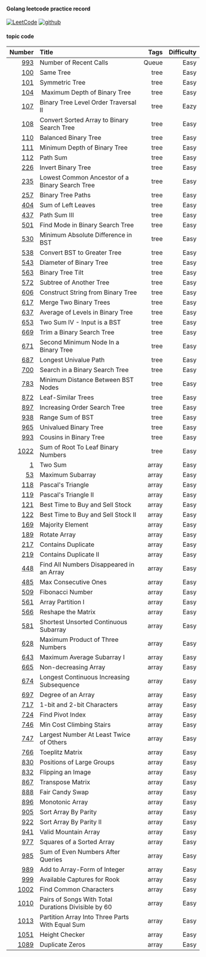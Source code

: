 #### Golang leetcode practice record
[![LeetCode](https://img.shields.io/badge/leetcode-60-brightgreen.svg)](https://leetcode-cn.com/liuke095/)
[![github](https://img.shields.io/badge/build-passing-brightgreen.svg)](https://github.com/kekeon/leetcode)
#### topic code

| Number | Title | Tags |Difficulty |
|---:|:---|---:|---:|
| [993](https://github.com/kekeon/leetcode/blob/master/queue/recent-counter.go)  | Number of Recent Calls   | Queue  | Easy |
| [100](https://github.com/kekeon/leetcode/blob/master/tree/preorder-traversal.go)  | Same Tree   | tree  | Easy |
| [101](https://github.com/kekeon/leetcode/blob/master/tree/is-symmetric.go)  | Symmetric Tree   | tree  | Easy |
| [104](https://github.com/kekeon/leetcode/blob/master/tree/max-depth.go)  |  Maximum Depth of Binary Tree    | tree  | Easy |
| [107](https://github.com/kekeon/leetcode/blob/master/tree/level-order-bottom.go)  |Binary Tree Level Order Traversal II      | tree  | Eazy |
| [108](https://github.com/kekeon/leetcode/blob/master/tree/sorted-array-to-bst.go)  |Convert Sorted Array to Binary Search Tree      | tree  | Easy |
| [110](https://github.com/kekeon/leetcode/blob/master/tree/is-balanced.go)  |Balanced Binary Tree      | tree  | Easy |
| [111](https://github.com/kekeon/leetcode/blob/master/tree/min-depth.go)  |Minimum Depth of Binary Tree    | tree  | Easy |
| [112](https://github.com/kekeon/leetcode/blob/master/tree/has-path-sum.go)  |Path Sum      | tree  | Easy |
| [226](https://github.com/kekeon/leetcode/blob/master/tree/inver-tree.go)  |Invert Binary Tree | tree  | Easy |
| [235](https://github.com/kekeon/leetcode/blob/master/tree/lowest-common-ancestor.go)  |Lowest Common Ancestor of a Binary Search Tree| tree  | Easy |
| [257](https://github.com/kekeon/leetcode/blob/master/tree/binary-tree-paths.go)  | Binary Tree Paths| tree  | Easy |
| [404](https://github.com/kekeon/leetcode/blob/master/tree/sum-of-left-leaves.go)  | Sum of Left Leaves| tree  | Easy |
| [437](https://github.com/kekeon/leetcode/blob/master/tree/path-sum.go)  | Path Sum III| tree  | Easy |
| [501](https://github.com/kekeon/leetcode/blob/master/tree/find-mode.go)  | Find Mode in Binary Search Tree| tree  | Easy |
| [530](https://github.com/kekeon/leetcode/blob/master/tree/get-minimum-difference.go)  |  Minimum Absolute Difference in BST| tree  | Easy |
| [538](https://github.com/kekeon/leetcode/blob/master/tree/convert-bst.go)  | Convert BST to Greater Tree| tree  | Easy |
| [543](https://github.com/kekeon/leetcode/blob/master/tree/diameter-of-binary-tree.go)  | Diameter of Binary Tree| tree  | Easy |
| [563](https://github.com/kekeon/leetcode/blob/master/tree/binary-tree-paths.go)  | Binary Tree Tilt| tree  | Easy |
| [572](https://github.com/kekeon/leetcode/blob/master/tree/is-subtree.go)  |  Subtree of Another Tree| tree  | Easy |
| [606](https://github.com/kekeon/leetcode/blob/master/tree/tree-2-str.go)  |  Construct String from Binary Tree| tree  | Easy |
| [617](https://github.com/kekeon/leetcode/blob/master/tree/merge-trees.go)  |  Merge Two Binary Trees| tree  | Easy |
| [637](https://github.com/kekeon/leetcode/blob/master/tree/average-of-levels.go)  |  Average of Levels in Binary Tree| tree  | Easy |
| [653](https://github.com/kekeon/leetcode/blob/master/tree/find-target.go)  |   Two Sum IV - Input is a BST| tree  | Easy |
| [669](https://github.com/kekeon/leetcode/blob/master/tree/trim-BST.go)  |  Trim a Binary Search Tree| tree  | Easy |
| [671](https://github.com/kekeon/leetcode/blob/master/tree/find-second-minimum-value.go)  |  Second Minimum Node In a Binary Tree| tree  | Easy |
| [687](https://github.com/kekeon/leetcode/blob/master/tree/longest-univalue-path.go)  |   Longest Univalue Path| tree  | Easy |
| [700](https://github.com/kekeon/leetcode/blob/master/tree/search-bst.go)  |  Search in a Binary Search Tree| tree  | Easy |
| [783](https://github.com/kekeon/leetcode/blob/master/tree/min-diff-in-bst.go)  |  Minimum Distance Between BST Nodes| tree  | Easy |
| [872](https://github.com/kekeon/leetcode/blob/master/tree/leaf-similar.go)  |  Leaf-Similar Trees| tree  | Easy |
| [897](https://github.com/kekeon/leetcode/blob/master/tree/increasing-bst.go)  |  Increasing Order Search Tree| tree  | Easy |
| [938](https://github.com/kekeon/leetcode/blob/master/tree/range-sum-bst.go)  | Range Sum of BST| tree  | Easy |
| [965](https://github.com/kekeon/leetcode/blob/master/tree/is-unival-tree.go)  |   Univalued Binary Tree| tree  | Easy |
| [993](https://github.com/kekeon/leetcode/blob/master/tree/is-cousins.go)  |  Cousins in Binary Tree| tree  | Easy |
| [1022](https://github.com/kekeon/leetcode/blob/master/tree/sum-root-to-leaf.go)  |Sum of Root To Leaf Binary Numbers| tree  | Easy |
| [1](https://github.com/kekeon/leetcode/blob/master/array/two-sum.go)  |   Two Sum| array  | Easy |
| [53](https://github.com/kekeon/leetcode/blob/master/array/max-sub-array.go)  |   Maximum Subarray| array  | Easy |
| [118](https://github.com/kekeon/leetcode/blob/master/array/generate.go)  |   Pascal's Triangle| array  | Easy |
| [119](https://github.com/kekeon/leetcode/blob/master/array/get-row.go)  |   Pascal's Triangle II| array  | Easy |
| [121](https://github.com/kekeon/leetcode/blob/master/array/max-profit.go)  |  Best Time to Buy and Sell Stock| array  | Easy |
| [122](https://github.com/kekeon/leetcode/blob/master/array/max-profitl-ll.go)  |   Best Time to Buy and Sell Stock II| array  | Easy |
| [169](https://github.com/kekeon/leetcode/blob/master/array/majority-element.go)  |   Majority Element| array  | Easy |
| [189](https://github.com/kekeon/leetcode/blob/master/array/rotate.go)  |   Rotate Array| array  | Easy |
| [217](https://github.com/kekeon/leetcode/blob/master/array/contains-duplicate.go)  |  Contains Duplicate| array  | Easy |
| [219](https://github.com/kekeon/leetcode/blob/master/array/contains-nearby-duplicate.go)  |   Contains Duplicate II| array  | Easy |
| [448](https://github.com/kekeon/leetcode/blob/master/array/find-disappeared-numbers.go)  |   Find All Numbers Disappeared in an Array| array  | Easy |
| [485](https://github.com/kekeon/leetcode/blob/master/array/find-max-consecutive-ones.go)  |    Max Consecutive Ones| array  | Easy |
| [509](https://github.com/kekeon/leetcode/blob/master/array/fib.go)  |   Fibonacci Number| array  | Easy |
| [561](https://github.com/kekeon/leetcode/blob/master/array/array-pair-sum.go)  |  Array Partition I| array  | Easy |
| [566](https://github.com/kekeon/leetcode/blob/master/array/matrix-peshape.go)  |   Reshape the Matrix| array  | Easy |
| [581](https://github.com/kekeon/leetcode/blob/master/array/find-unsorted-subarray.go)  |   Shortest Unsorted Continuous Subarray| array  | Easy |
| [628](https://github.com/kekeon/leetcode/blob/master/array/maximum-product.go)  |   Maximum Product of Three Numbers| array  | Easy |
| [643](https://github.com/kekeon/leetcode/blob/master/array/find-max-average.go)  |    Maximum Average Subarray I| array  | Easy |
| [665](https://github.com/kekeon/leetcode/blob/master/array/check-possibility.go)  |    Non-decreasing Array| array  | Easy |
| [674](https://github.com/kekeon/leetcode/blob/master/array/find-length-of-lcis.go)  |   Longest Continuous Increasing Subsequence| array  | Easy |
| [697](https://github.com/kekeon/leetcode/blob/master/array/find-shortest-sub-array.go)  |   Degree of an Array| array  | Easy |
| [717](https://github.com/kekeon/leetcode/blob/master/array/is-one-bit-character.go)  |   1-bit and 2-bit Characters| array  | Easy |
| [724](https://github.com/kekeon/leetcode/blob/master/array/pivot-index.go)  |    Find Pivot Index| array  | Easy |
| [746](https://github.com/kekeon/leetcode/blob/master/array/min-cost-climbing-stairs.go)  |   Min Cost Climbing Stairs| array  | Easy |
| [747](https://github.com/kekeon/leetcode/blob/master/array/dominant-index.go)  |   Largest Number At Least Twice of Others| array  | Easy |
| [766](https://github.com/kekeon/leetcode/blob/master/array/is-toeplitz-matrix.go)  |   Toeplitz Matrix| array  | Easy |
| [830](https://github.com/kekeon/leetcode/blob/master/array/large-group-positions.go)  |   Positions of Large Groups| array  | Easy |
| [832](https://github.com/kekeon/leetcode/blob/master/array/flip-and-invert-image.go)  |    Flipping an Image| array  | Easy |
| [867](https://github.com/kekeon/leetcode/blob/master/array/transpose.go)  |   Transpose Matrix| array  | Easy |
| [888](https://github.com/kekeon/leetcode/blob/master/array/fair-candy-swap.go)  |   Fair Candy Swap| array  | Easy |
| [896](https://github.com/kekeon/leetcode/blob/master/array/is-monotonic.go)  |  Monotonic Array| array  | Easy |
| [905](https://github.com/kekeon/leetcode/blob/master/array/sort-array-by-parity.go)  |   Sort Array By Parity| array  | Easy |
| [922](https://github.com/kekeon/leetcode/blob/master/array/sort-array-by-parityII.go)  |  Sort Array By Parity II| array  | Easy |
| [941](https://github.com/kekeon/leetcode/blob/master/array/valid-mountain-array.go)  |    Valid Mountain Array| array  | Easy |
| [977](https://github.com/kekeon/leetcode/blob/master/array/sorted-squares.go)  |   Squares of a Sorted Array| array  | Easy |
| [985](https://github.com/kekeon/leetcode/blob/master/array/sum-even-after-queries.go)  |    Sum of Even Numbers After Queries| array  | Easy |
| [989](https://github.com/kekeon/leetcode/blob/master/array/add-to-array-form.go)  |   Add to Array-Form of Integer| array  | Easy |
| [999](https://github.com/kekeon/leetcode/blob/master/array/num-rook-captures.go)  |   Available Captures for Rook| array  | Easy |
| [1002](https://github.com/kekeon/leetcode/blob/master/array/common-chars.go)  |    Find Common Characters| array  | Easy |
| [1010](https://github.com/kekeon/leetcode/blob/master/array/num-pairs-divisible-by60.go)  |   Pairs of Songs With Total Durations Divisible by 60| array  | Easy |
| [1013](https://github.com/kekeon/leetcode/blob/master/array/can-three-parts-equal-sum.go)  |   Partition Array Into Three Parts With Equal Sum| array  | Easy |
| [1051](https://github.com/kekeon/leetcode/blob/master/array/height-checker.go)  |    Height Checker| array  | Easy |
| [1089](https://github.com/kekeon/leetcode/blob/master/array/duplicate-zeros.go)  |   Duplicate Zeros| array  | Easy |



